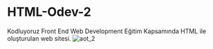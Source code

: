 ﻿# HTML-Odev-2

Kodluyoruz Front End Web Development Eğitim Kapsamında HTML ile oluşturulan web sitesi.
![aot_2](https://user-images.githubusercontent.com/95178772/145306325-0ece5920-4cdc-4626-b437-c14729fca5b8.PNG)
